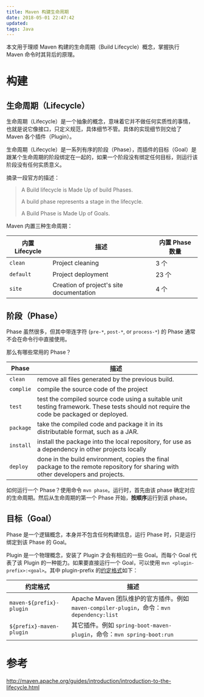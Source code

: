 ```yaml
---
title: Maven 构建生命周期
date: 2018-05-01 22:47:42
updated:
tags: Java
---
```


本文用于理顺 Maven 构建的生命周期（Build Lifecycle）概念，掌握执行 Maven 命令时其背后的原理。

# 构建

## 生命周期（Lifecycle）

生命周期（Lifecycle）是一个抽象的概念，意味着它并不做任何实质性的事情，也就是说它像接口，只定义规范，具体细节不管。具体的实现细节则交给了 Maven 各个插件（Plugin）。

生命周期（Lifecycle）是一系列有序的阶段（Phase），而插件的目标（Goal）是跟某个生命周期的阶段绑定在一起的，如果一个阶段没有绑定任何目标，则运行该阶段没有任何实质意义。

摘录一段官方的描述：

> A Build lifecycle is Made Up of build Phases.
>
> A build phase represents a stage in the lifecycle.
>
> A Build Phase is Made Up of Goals.

Maven 内置三种生命周期：

| 内置 Lifecycle | 描述                                     | 内置 Phase 数量 |
| -------------- | ---------------------------------------- | --------------- |
| `clean`        | Project cleaning                         | 3 个            |
| `default`      | Project deployment                       | 23 个           |
| `site`         | Creation of project's site documentation | 4 个            |

## 阶段（Phase）

Phase 虽然很多，但其中带连字符 (`pre-*`, `post-*`, or `process-*`) 的 Phase 通常不会在命令行中直接使用。

那么有哪些常用的 Phase？

| Phase     | 描述                                                         |
| --------- | ------------------------------------------------------------ |
| `clean`   | remove all files generated by the previous build.            |
| `complie` | compile the source code of the project                       |
| `test`    | test the compiled source code using a suitable unit testing framework. These tests should not require the code be packaged or deployed. |
| `package` | take the compiled code and package it in its distributable format, such as a JAR. |
| `install` | install the package into the local repository, for use as a dependency in other projects locally |
| `deploy`  | done in the build environment, copies the final package to the remote repository for sharing with other developers and projects. |

如何运行一个 Phase？使用命令 `mvn phase`。运行时，首先由该 phase 确定对应的生命周期。然后从生命周期的第一个 Phase 开始，**按顺序**运行到该 phase。

## 目标（Goal）

Phase 是一个逻辑概念，本身并不包含任何构建信息，运行 Phase 时，只是运行绑定到该 Phase 的 Goal。

Plugin 是一个物理概念，安装了 Plugin 才会有相应的一些 Goal。而每个 Goal 代表了该 Plugin 的一种能力。如果要直接运行一个 Goal，可以使用 `mvn <plugin-prefix>:<goal>`。其中 plugin-prefix 的[约定格式](http://maven.apache.org/guides/introduction/introduction-to-plugin-prefix-mapping.html)如下：

| 约定格式                 | 描述                                                         |
| ------------------------ | ------------------------------------------------------------ |
| `maven-${prefix}-plugin` | Apache Maven 团队维护的官方插件。例如 `maven-compiler-plugin`，命令：`mvn dependency:list ` |
| `${prefix}-maven-plugin` | 其它插件。例如 `spring-boot-maven-plugin`，命令：`mvn spring-boot:run` |

# 参考

http://maven.apache.org/guides/introduction/introduction-to-the-lifecycle.html
